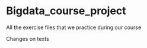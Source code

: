 # Bigdata_course_project
All the exercise files that we practice during our course 

Changes on texts
